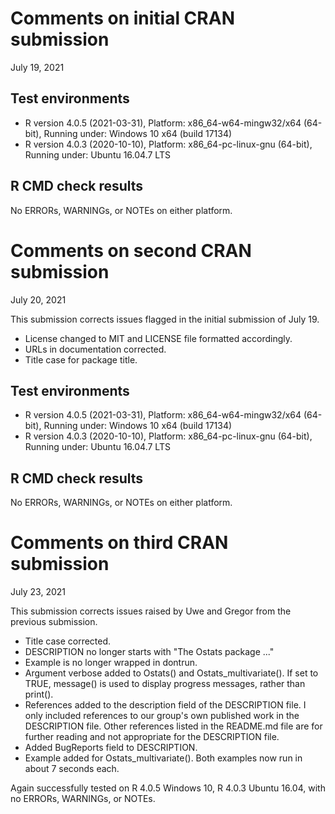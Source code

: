 # Comments on initial CRAN submission

July 19, 2021

## Test environments

- R version 4.0.5 (2021-03-31), Platform: x86_64-w64-mingw32/x64 (64-bit), Running under: Windows 10 x64 (build 17134)
- R version 4.0.3 (2020-10-10), Platform: x86_64-pc-linux-gnu (64-bit), Running under: Ubuntu 16.04.7 LTS

## R CMD check results

No ERRORs, WARNINGs, or NOTEs on either platform.

# Comments on second CRAN submission

July 20, 2021

This submission corrects issues flagged in the initial submission of July 19.

- License changed to MIT and LICENSE file formatted accordingly.
- URLs in documentation corrected.
- Title case for package title.

## Test environments

- R version 4.0.5 (2021-03-31), Platform: x86_64-w64-mingw32/x64 (64-bit), Running under: Windows 10 x64 (build 17134)
- R version 4.0.3 (2020-10-10), Platform: x86_64-pc-linux-gnu (64-bit), Running under: Ubuntu 16.04.7 LTS

## R CMD check results

No ERRORs, WARNINGs, or NOTEs on either platform.

# Comments on third CRAN submission

July 23, 2021

This submission corrects issues raised by Uwe and Gregor from the previous submission.

- Title case corrected.
- DESCRIPTION no longer starts with "The Ostats package ..."
- Example is no longer wrapped in dontrun.
- Argument verbose added to Ostats() and Ostats_multivariate(). If set to TRUE, message() is used to display progress messages, rather than print().
- References added to the description field of the DESCRIPTION file. I only included references to our group's own published work in the DESCRIPTION file. Other references listed in the README.md file are for further reading and not appropriate for the DESCRIPTION file.
- Added BugReports field to DESCRIPTION.
- Example added for Ostats_multivariate(). Both examples now run in about 7 seconds each.

Again successfully tested on R 4.0.5 Windows 10, R 4.0.3 Ubuntu 16.04, with no ERRORs, WARNINGs, or NOTEs.
